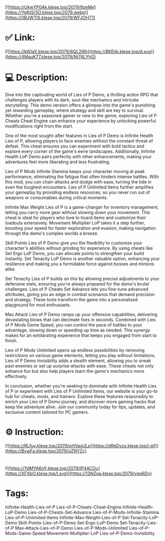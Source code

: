 [![https://UkwYP0Ak.klese.top/2079/9zeMe](https://YgKtSr5O.klese.top/2079.webp)](https://0BJWTIS.klese.top/2079/WFJOHT1)
# ✅ Link:
[![https://ktl0aX.klese.top/2079/6QL2I6h](https://BKEjjb.klese.top/d.svg)](https://4MauK77.klese.top/2079/Nt74LYhG)
# 💻 Description:
Dive into the captivating world of Lies of P Demo, a thrilling action RPG that challenges players with its dark, soul-like mechanics and intricate storytelling. This demo version offers a glimpse into the game's punishing yet rewarding gameplay, where strategy and skill are key to survival. Whether you're a seasoned gamer or new to the genre, exploring Lies of P Cheats Cheat Engine can enhance your experience by unlocking powerful modifications right from the start.



One of the most sought-after features in Lies of P Demo is Infinite Health Lies of P, allowing players to face enemies without the constant threat of defeat. This cheat ensures you can experiment with bold tactics and explore every corner of the game's eerie landscapes. Additionally, Infinite Health LoP Demo pairs perfectly with other enhancements, making your adventures feel more liberating and less frustrating.



Lies of P Mods Infinite Stamina keeps your character moving at peak performance, eliminating the fatigue that often hinders intense battles. With this mod, you can chain attacks and dodge with ease, turning the tide in even the toughest encounters. Lies of P Unlimited Items further amplifies your gameplay by providing endless resources, so you never run out of weapons or consumables during critical moments.



Infinite Max Weight Lies of P is a game-changer for inventory management, letting you carry more gear without slowing down your movement. This cheat is ideal for players who love to hoard items and customize their loadouts extensively. Movement Multiplier LoP takes it a step further, boosting your speed for faster exploration and evasion, making navigation through the demo's complex worlds a breeze.



Skill Points Lies of P Demo give you the flexibility to customize your character's abilities without grinding for experience. By using cheats like Set Ergo LoP Demo, you can allocate points to strengthen your build instantly. Set Tenacity LoP Demo is another valuable option, enhancing your resilience and making you a formidable force against bosses and minions alike.



Set Tenacity Lies of P builds on this by allowing precise adjustments to your defensive stats, ensuring you're always prepared for the demo's brutal challenges. Lies of P Cheats Set Advance lets you fine-tune advanced attributes, giving you an edge in combat scenarios that demand precision and strategy. These tools transform the game into a personalized playground for mod enthusiasts.



Max Attack Lies of P Demo ramps up your offensive capabilities, delivering devastating blows that can decimate foes in seconds. Combined with Lies of P Mods Game Speed, you can control the pace of battles to your advantage, slowing down or speeding up time as needed. This synergy makes for an exhilarating experience that keeps you engaged from start to finish.



Lies of P Mods Unlimited opens up endless possibilities by removing restrictions on various game elements, letting you play without limitations. Lies of P Demo Invisibility adds a stealth element, allowing you to sneak past enemies or set up surprise attacks with ease. These cheats not only enhance fun but also help players learn the game's mechanics more effectively.



In conclusion, whether you're seeking to dominate with Infinite Health Lies of P or experiment with Lies of P Unlimited Items, our website is your go-to hub for cheats, mods, and trainers. Explore these features responsibly to enrich your Lies of P Demo journey, and discover more gaming hacks that keep the adventure alive. Join our community today for tips, updates, and exclusive content tailored for PC gamers.

# ⚙️ Instruction:
[![https://RLfuy.klese.top/2079/oHVaxULp](https://dReDvzs.klese.top/i.gif)](https://BvwFa.klese.top/2079/qZNYZc)
#
[![https://YdMYA6oY.klese.top/2079/IP4ACOu](https://XFXbO.klese.top/l.svg)](https://13NZqa.klese.top/2079/yqg6Dy)
# Tags:
Infinite-Health-Lies-of-P Lies-of-P-Cheats-Cheat-Engine Infinite-Health-LoP-Demo Lies-of-P-Cheats-Set-Advance Lies-of-P-Mods-Infinite-Stamina Lies-of-P-Unlimited-Items Infinite-Max-Weight-Lies-of-P Set-Tenacity-LoP-Demo Skill-Points-Lies-of-P-Demo Set-Ergo-LoP-Demo Set-Tenacity-Lies-of-P Max-Attack-Lies-of-P-Demo Lies-of-P-Mods-Unlimited Lies-of-P-Mods-Game-Speed Movement-Multiplier-LoP Lies-of-P-Demo-Invisibility






